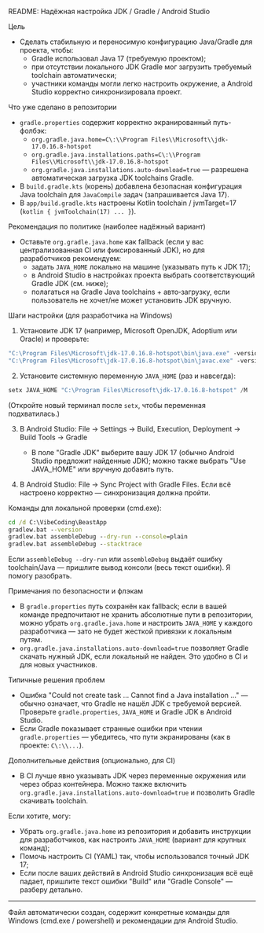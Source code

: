 README: Надёжная настройка JDK / Gradle / Android Studio

Цель
- Сделать стабильную и переносимую конфигурацию Java/Gradle для проекта, чтобы:
  - Gradle использовал Java 17 (требуемую проектом);
  - при отсутствии локального JDK Gradle мог загрузить требуемый toolchain автоматически;
  - участники команды могли легко настроить окружение, а Android Studio корректно синхронизировала проект.

Что уже сделано в репозитории
- `gradle.properties` содержит корректно экранированный путь-фолбэк:
  - `org.gradle.java.home=C\:\\Program Files\\Microsoft\\jdk-17.0.16.8-hotspot`
  - `org.gradle.java.installations.paths=C\:\\Program Files\\Microsoft\\jdk-17.0.16.8-hotspot`
  - `org.gradle.java.installations.auto-download=true` — разрешена автоматическая загрузка JDK toolchains Gradle.
- В `build.gradle.kts` (корень) добавлена безопасная конфигурация Java toolchain для `JavaCompile` задач (запрашивается Java 17).
- В `app/build.gradle.kts` настроены Kotlin toolchain / jvmTarget=17 (`kotlin { jvmToolchain(17) ... }`).

Рекомендация по политике (наиболее надёжный вариант)
- Оставьте `org.gradle.java.home` как fallback (если у вас централизованная CI или фиксированный JDK), но для разработчиков рекомендуем:
  - задать `JAVA_HOME` локально на машине (указывать путь к JDK 17);
  - в Android Studio в настройках проекта выбрать соответствующий Gradle JDK (см. ниже);
  - полагаться на Gradle Java toolchains + авто‑загрузку, если пользователь не хочет/не может установить JDK вручную.

Шаги настройки (для разработчика на Windows)
1. Установите JDK 17 (например, Microsoft OpenJDK, Adoptium или Oracle) и проверьте:

```cmd
"C:\Program Files\Microsoft\jdk-17.0.16.8-hotspot\bin\java.exe" -version
"C:\Program Files\Microsoft\jdk-17.0.16.8-hotspot\bin\javac.exe" -version
```

2. Установите системную переменную `JAVA_HOME` (раз и навсегда):

```powershell
setx JAVA_HOME "C:\Program Files\Microsoft\jdk-17.0.16.8-hotspot" /M
```

(Откройте новый терминал после `setx`, чтобы переменная подхватилась.)

3. В Android Studio: File → Settings → Build, Execution, Deployment → Build Tools → Gradle
   - В поле "Gradle JDK" выберите вашу JDK 17 (обычно Android Studio предложит найденные JDK); можно также выбрать "Use JAVA_HOME" или вручную добавить путь.

4. В Android Studio: File → Sync Project with Gradle Files. Если всё настроено корректно — синхронизация должна пройти.

Команды для локальной проверки (cmd.exe):

```cmd
cd /d C:\VibeCoding\BeastApp
gradlew.bat --version
gradlew.bat assembleDebug --dry-run --console=plain
gradlew.bat assembleDebug --stacktrace
```

Если `assembleDebug --dry-run` или `assembleDebug` выдаёт ошибку toolchain/Java — пришлите вывод консоли (весь текст ошибки). Я помогу разобрать.

Примечания по безопасности и флэкам
- В `gradle.properties` путь сохранён как fallback; если в вашей команде предпочитают не хранить абсолютные пути в репозитории, можно убрать `org.gradle.java.home` и настроить `JAVA_HOME` у каждого разработчика — зато не будет жесткой привязки к локальным путям.
- `org.gradle.java.installations.auto-download=true` позволяет Gradle скачать нужный JDK, если локальный не найден. Это удобно в CI и для новых участников.

Типичные решения проблем
- Ошибка "Could not create task ... Cannot find a Java installation ..." — обычно означает, что Gradle не нашёл JDK с требуемой версией. Проверьте `gradle.properties`, `JAVA_HOME` и Gradle JDK в Android Studio.
- Если Gradle показывает странные ошибки при чтении `gradle.properties` — убедитесь, что пути экранированы (как в проекте: `C\:\\...`).

Дополнительные действия (опционально, для CI)
- В CI лучше явно указывать JDK через переменные окружения или через образ контейнера. Можно также включить `org.gradle.java.installations.auto-download=true` и позволить Gradle скачивать toolchain.

Если хотите, могу:
- Убрать `org.gradle.java.home` из репозитория и добавить инструкции для разработчиков, как настроить `JAVA_HOME` (вариант для крупных команд);
- Помочь настроить CI (YAML) так, чтобы использовался точный JDK 17;
- Если после ваших действий в Android Studio синхронизация всё ещё падает, пришлите текст ошибки "Build" или "Gradle Console" — разберу детально.

---
Файл автоматически создан, содержит конкретные команды для Windows (cmd.exe / powershell) и рекомендации для Android Studio.
